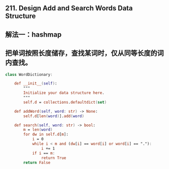 ## 211. Design Add and Search Words Data Structure
## 解法一：hashmap
## 把单词按照长度储存，查找某词时，仅从同等长度的词内查找。
```swift
class WordDictionary:

    def __init__(self):
        """
        Initialize your data structure here.
        """
        self.d = collections.defaultdict(set)

    def addWord(self, word: str) -> None:
        self.d[len(word)].add(word)

    def search(self, word: str) -> bool:
        m = len(word)
        for dw in self.d[m]:
            i = 0
            while i < m and (dw[i] == word[i] or word[i] == "."):
                i += 1
            if i == m:
                return True
        return False
```
